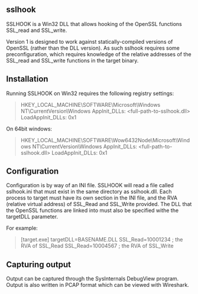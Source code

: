 sslhook
-------

SSLHOOK is a Win32 DLL that allows hooking of the OpenSSL functions SSL_read and SSL_write. 

Version 1 is designed to work against statically-compiled versions of OpenSSL (rather than the DLL version). As such sslhook requires some preconfiguration, which requires knowledge of the relative addresses of the SSL_read and SSL_write functions in the target binary.

Installation
------------

Running SSLHOOK on Win32 requires the following registry settings:

  > HKEY_LOCAL_MACHINE\SOFTWARE\Microsoft\Windows NT\CurrentVersion\Windows
  >   AppInit_DLLs: <full-path-to-sslhook.dll>
  >   LoadAppInit_DLLs: 0x1

On 64bit windows:
  
  > HKEY_LOCAL_MACHINE\SOFTWARE\Wow6432Node\Microsoft\Windows NT\CurrentVersion\Windows
  >   AppInit_DLLs: <full-path-to-sslhook.dll>
  >   LoadAppInit_DLLs: 0x1


Configuration
-------------

Configuration is by way of an INI file. SSLHOOK will read a file called sslhook.ini that must exist in the same directory as sslhook.dll. Each process to target must have its own section in the INI file, and the RVA (relative virtual address) of SSL_Read and SSL_Write provided. The DLL that the OpenSSL functions are linked into must also be specified withe the targetDLL parameter.

For example:

  >  [target.exe]
  >  targetDLL=BASENAME.DLL
  >  SSL_Read=10001234   ; the RVA of SSL_Read
  >  SSL_Read=10004567   ; the RVA of SSL_Write

Capturing output
----------------

Output can be captured through the SysInternals DebugView program. Output is also written in PCAP format which can be viewed with Wireshark. 
